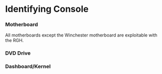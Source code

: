# Identifying Console

### Motherboard

All motherboards except the Winchester motherboard are exploitable with the RGH.

### DVD Drive

### Dashboard/Kernel

